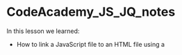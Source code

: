 # CodeAcademy_JS_JQ_notes

In this lesson we learned:

- How to link a JavaScript file to an HTML file using a <script> tag.
- jQuery is a library to help JavaScript interact with HTML elements.
- We can make sure our page is ready to go with $(document).ready(). 
- Then, we can pass in a function to ready that will execute when the page is loaded.
- jQuery uses the same selector names as CSS.
- We can hide elements with .hide(), and show them with .show()
- We can make elements appear with .fadeIn()  
  (Parameter in milliseconds)
- on('click') functions allow us to make HTML elements clickable. 
  When an element is clicked, the click function will execute the 
  function we provide. It's full sytnax looks like:
  
  $('.example-class').on('click', function() {
  // Execute when .example-class is clicked
  });
  
- .toggle() will toggle an element on and off the page.
- $(this) will select the specific element that was clicked if placed inside a click function.
- .toggleClass() can toggle a class on and off.
- We can select elements next to each other with .next()
- .text() will replace a DOM element's text with text we specify.
- .slideToggle() will make an element slide into and out of the page with an animation.
